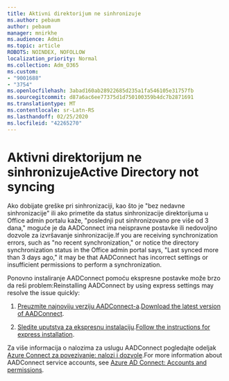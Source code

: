 ```yaml
---
title: Aktivni direktorijum ne sinhronizuje
ms.author: pebaum
author: pebaum
manager: mnirkhe
ms.audience: Admin
ms.topic: article
ROBOTS: NOINDEX, NOFOLLOW
localization_priority: Normal
ms.collection: Adm_O365
ms.custom:
- "9001688"
- "3754"
ms.openlocfilehash: 3abad160ab28922685d235a1fa546105e31757fb
ms.sourcegitcommit: d87a6ac6ee77375d1d750100359b4dc7b2871691
ms.translationtype: MT
ms.contentlocale: sr-Latn-RS
ms.lasthandoff: 02/25/2020
ms.locfileid: "42265270"
---
```

# <a name="active-directory-not-syncing"></a><span data-ttu-id="5ddbe-102">Aktivni direktorijum ne sinhronizuje</span><span class="sxs-lookup"><span data-stu-id="5ddbe-102">Active Directory not syncing</span></span>

<span data-ttu-id="5ddbe-103">Ako dobijate greške pri sinhronizaciji, kao što je "bez nedavne sinhronizacije" ili ako primetite da status sinhronizacije direktorijuma u Office admin portalu kaže, "poslednji put sinhronizovano pre više od 3 dana," moguće je da AADConnect ima neispravne postavke ili nedovoljno dozvole za izvršavanje sinhronizacije.</span><span class="sxs-lookup"><span data-stu-id="5ddbe-103">If you are receiving synchronization errors, such as "no recent synchronization," or notice the directory synchronization status in the Office admin portal says, "Last synced more than 3 days ago," it may be that AADConnect has incorrect settings or insufficient permissions to perform a synchronization.</span></span>  

<span data-ttu-id="5ddbe-104">Ponovno instaliranje AADConnect pomoću ekspresne postavke može brzo da reši problem:</span><span class="sxs-lookup"><span data-stu-id="5ddbe-104">Reinstalling AADConnect by using express settings may resolve the issue quickly:</span></span>

1. <span data-ttu-id="5ddbe-105">[Preuzmite najnoviju verziju AADConnect-a](https://go.microsoft.com/fwlink/?LinkId=615771).</span><span class="sxs-lookup"><span data-stu-id="5ddbe-105">[Download the latest version of AADConnect](https://go.microsoft.com/fwlink/?LinkId=615771).</span></span>

2. <span data-ttu-id="5ddbe-106">[Sledite uputstva za ekspresnu instalaciju](https://docs.microsoft.com/azure/active-directory/hybrid/how-to-connect-install-express).</span><span class="sxs-lookup"><span data-stu-id="5ddbe-106">[Follow the instructions for express installation](https://docs.microsoft.com/azure/active-directory/hybrid/how-to-connect-install-express).</span></span>

<span data-ttu-id="5ddbe-107">Za više informacija o nalozima za uslugu AADConnect pogledajte odeljak [Azure Connect za povezivanje: nalozi i dozvole](https://docs.microsoft.com/azure/active-directory/hybrid/reference-connect-accounts-permissions).</span><span class="sxs-lookup"><span data-stu-id="5ddbe-107">For more information about AADConnect service accounts, see [Azure AD Connect: Accounts and permissions](https://docs.microsoft.com/azure/active-directory/hybrid/reference-connect-accounts-permissions).</span></span>
